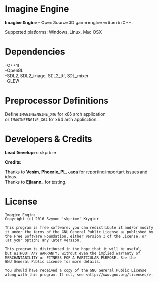# Imagine Engine #

**Imagine Engine** - Open Source 3D game engine written in C++.

Supported platforms: Windows, Linux, Mac OSX

# Dependencies #

-C++11 <br>
-OpenGL <br>
-SDL2, SDL2_image, SDL2_ttf, SDL_mixer <br>
-GLEW <br>

# Preprocessor Definitions #

Define `IMAGINEENGINE_X86` for x86 arch application <br>
or `IMAGINEENGINE_X64` for x64 arch application.

# Developers & Credits #

**Lead Developer:** skprime

**Credits:**

Thanks to **Vesim**, **Phoenix_PL**, **Jaca** for reporting important issues and ideas. <br>
Thanks to **Ejlannn_** for testing.

# License #

	Imagine Engine
	Copyright (c) 2016 Szymon 'skprime' Krygier

	This program is free software: you can redistribute it and/or modify
	it under the terms of the GNU General Public License as published by
	the Free Software Foundation, either version 3 of the License, or
	(at your option) any later version.

	This program is distributed in the hope that it will be useful,
	but WITHOUT ANY WARRANTY; without even the implied warranty of
	MERCHANTABILITY or FITNESS FOR A PARTICULAR PURPOSE. See the
	GNU General Public License for more details.

	You should have received a copy of the GNU General Public License
	along with this program. If not, see <http://www.gnu.org/licenses/>.